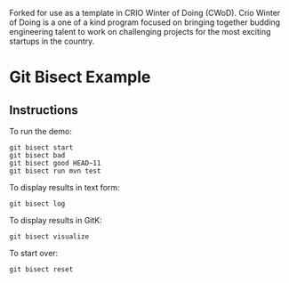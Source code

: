 Forked for use as a template in CRIO Winter of Doing (CWoD). Crio Winter of Doing is a one of a kind program focused on bringing together budding engineering talent to work on challenging projects for the most exciting startups in the country.

# Git Bisect Example

## Instructions

To run the demo:

    git bisect start
    git bisect bad
    git bisect good HEAD~11
    git bisect run mvn test

To display results in text form:

    git bisect log

To display results in GitK:

    git bisect visualize

To start over:

    git bisect reset
